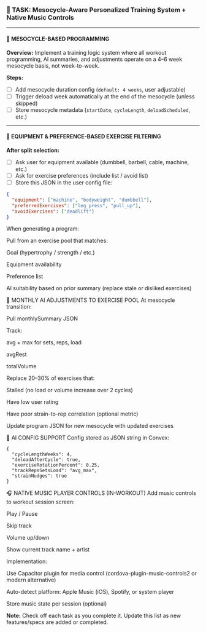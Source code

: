 ### 🧩 TASK: Mesocycle-Aware Personalized Training System + Native Music Controls

---

#### 📆 MESOCYCLE-BASED PROGRAMMING

**Overview:**
Implement a training logic system where all workout programming, AI summaries, and adjustments operate on a 4–6 week mesocycle basis, not week-to-week.

**Steps:**

- [ ] Add mesocycle duration config (`default: 4 weeks`, user adjustable)
- [ ] Trigger deload week automatically at the end of the mesocycle (unless skipped)
- [ ] Store mesocycle metadata (`startDate`, `cycleLength`, `deloadScheduled`, etc.)

---

#### 🧰 EQUIPMENT & PREFERENCE-BASED EXERCISE FILTERING

**After split selection:**

- [ ] Ask user for equipment available (dumbbell, barbell, cable, machine, etc.)
- [ ] Ask for exercise preferences (include list / avoid list)
- [ ] Store this JSON in the user config file:

```json
{
  "equipment": ["machine", "bodyweight", "dumbbell"],
  "preferredExercises": ["leg_press", "pull_up"],
  "avoidExercises": ["deadlift"]
}
```

When generating a program:

Pull from an exercise pool that matches:

Goal (hypertrophy / strength / etc.)

Equipment availability

Preference list

AI suitability based on prior summary (replace stale or disliked exercises)

🔁 MONTHLY AI ADJUSTMENTS TO EXERCISE POOL
At mesocycle transition:

Pull monthlySummary JSON

Track:

avg + max for sets, reps, load

avgRest

totalVolume

Replace 20–30% of exercises that:

Stalled (no load or volume increase over 2 cycles)

Have low user rating

Have poor strain-to-rep correlation (optional metric)

Update program JSON for new mesocycle with updated exercises

🧠 AI CONFIG SUPPORT
Config stored as JSON string in Convex:

```
{
  "cycleLengthWeeks": 4,
  "deloadAfterCycle": true,
  "exerciseRotationPercent": 0.25,
  "trackRepsSetsLoad": "avg_max",
  "strainNudges": true
}
```

🎧 NATIVE MUSIC PLAYER CONTROLS (IN-WORKOUT)
Add music controls to workout session screen:

Play / Pause

Skip track

Volume up/down

Show current track name + artist

Implementation:

Use Capacitor plugin for media control (cordova-plugin-music-controls2 or modern alternative)

Auto-detect platform: Apple Music (iOS), Spotify, or system player

Store music state per session (optional)

**Note:** Check off each task as you complete it. Update this list as new features/specs are added or completed.
